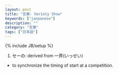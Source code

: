 ```yaml
---
layout: post
title: "言葉: Variety Show"
keywords: ["janpanese"]
description: ""
category: "言葉"
tags: ["日本語"]
---
```

{% include JB/setup %}

1. セーの: derived from 一斉(いっせい)
- to synchronize the timing of start at a competition.
